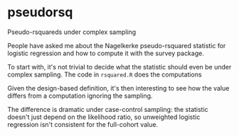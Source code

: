 # pseudorsq
Pseudo-rsquareds under complex sampling

People have asked me about the Nagelkerke pseudo-rsquared statistic for logistic regression and how to compute it with the survey package. 

To start with, it's not trivial to decide what the statistic should even be under complex sampling.  The code in `rsquared.R` does the computations

Given the design-based definition, it's then interesting to see how the value differs from a computation ignoring the sampling.  

The difference is dramatic under case-control sampling: the statistic doesn't just depend on the likelihood ratio, so unweighted logistic regression isn't consistent for the full-cohort value.
